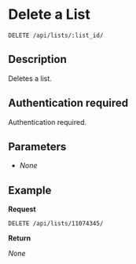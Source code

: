 # Delete a List

    DELETE /api/lists/:list_id/

## Description

Deletes a list.

## Authentication required

Authentication required.

## Parameters

- _None_

## Example
**Request**

    DELETE /api/lists/11074345/

**Return**

_None_